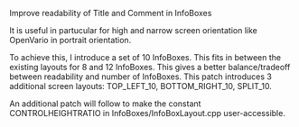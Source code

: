 Improve readability of Title and Comment in InfoBoxes

It is useful in partucular for high and narrow screen orientation like OpenVario in portrait orientation.

To achieve this, I introduce a set of 10 InfoBoxes. This fits in between the existing layouts for 8 and 12 InfoBoxes.
This gives a better balance/tradeoff between readability and number of InfoBoxes.
This patch introduces 3 additional screen layouts: TOP_LEFT_10, BOTTOM_RIGHT_10, SPLIT_10.

An additional patch will follow to make the constant CONTROLHEIGHTRATIO in InfoBoxes/InfoBoxLayout.cpp user-accessible.

